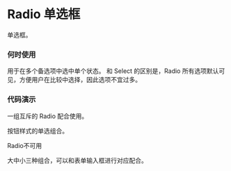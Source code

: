
# Radio 单选框
单选框。
### 何时使用

用于在多个备选项中选中单个状态。
和 Select 的区别是，Radio 所有选项默认可见，方便用户在比较中选择，因此选项不宜过多。

### 代码演示

一组互斥的 Radio 配合使用。
<!-- example(radio:radio-group-example) -->
按钮样式的单选组合。
<!-- example(radio:radio-button-group-example) -->
Radio不可用
<!-- example(radio:radio-group-disabled-example) -->
大中小三种组合，可以和表单输入框进行对应配合。
<!-- example(radio:radio-button-group-size-example) -->